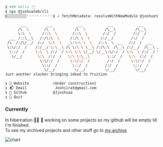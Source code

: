 

```sh
$ ### Hello !👋
$ npx @joshuatmb/cli
⸨░░░░░░░░░⠂⠂⠂⠂⠂⠂⠂⠂⠂⠂⸩ ⠴ fetchMetadata: resolveWithNewModule @joshuatmb/cli@1.0.4

       ___         ___           ___           ___           ___           ___     
      /\  \       /\  \         /\  \         /\__\         /\__\         /\  \    
      \:\  \     /::\  \       /::\  \       /:/  /        /:/  /        /::\  \   
  ___ /::\__\   /:/\:\  \     /:/\ \  \     /:/__/        /:/  /        /:/\:\  \  
 /\  /:/\/__/  /:/  \:\  \   _\:\~\ \  \   /::\  \ ___   /:/  /  ___   /::\~\:\  \ 
 \:\/:/  /    /:/__/ \:\__\ /\ \:\ \ \__\ /:/\:\  /\__\ /:/__/  /\__\ /:/\:\ \:\__\
  \::/  /     \:\  \ /:/  / \:\ \:\ \/__/ \/__\:\/:/  / \:\  \ /:/  / \/__\:\/:/  /
   \/__/       \:\  /:/  /   \:\ \:\__\        \::/  /   \:\  /:/  /       \::/  / 
                \:\/:/  /     \:\/:/  /        /:/  /     \:\/:/  /        /:/  /  
                 \::/  /       \::/  /        /:/  /       \::/  /        /:/  /   
                  \/__/         \/__/         \/__/         \/__/         \/__/    
Just another slacker bringing idead to fruition
 
❯ 🏡 Website           (Under construction)
❯ 📬 Email             Joshiirat@gmail.com
❯ 💾 Github            @Jjoshuaa
❯ 🚪 Quit
```

### Currently 
In hibernation 🥷🏾 🐻 working on some projects so my github will be empty till I'm finished. <br>
To see my archived projects and other stuff go to  [my archive](https://github.com/joshuasarchive) <br>


![chart](https://user-images.githubusercontent.com/87516124/139586198-76c99755-fe07-40c7-ac3d-16620860e4dc.png)






















